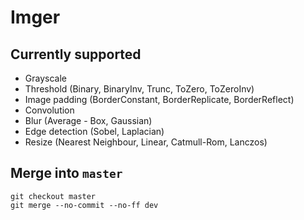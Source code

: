 # Imger

## Currently supported
* Grayscale
* Threshold (Binary, BinaryInv, Trunc, ToZero, ToZeroInv)
* Image padding (BorderConstant, BorderReplicate, BorderReflect)
* Convolution
* Blur (Average - Box, Gaussian)
* Edge detection (Sobel, Laplacian)
* Resize (Nearest Neighbour, Linear, Catmull-Rom, Lanczos)

## Merge into ```master```
```
git checkout master
git merge --no-commit --no-ff dev
```